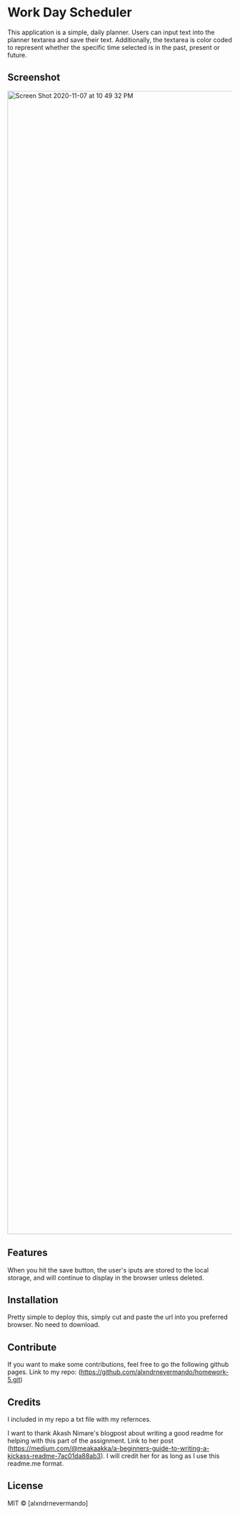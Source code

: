 # Work Day Scheduler

This application is a simple, daily planner. Users can input text into the planner textarea and save their text. Additionally, the textarea is color coded to represent whether the specific time selected is in the past, present or future. 

## Screenshot

<img width="2560" alt="Screen Shot 2020-11-07 at 10 49 32 PM" src="https://user-images.githubusercontent.com/71421032/98459036-82768000-214b-11eb-9e04-b3ccae8ab88c.png">

## Features

When you hit the save button, the user's iputs are stored to the local storage, and will continue to display in the browser unless deleted.

## Installation
Pretty simple to deploy this, simply cut and paste the url into you preferred browser. No need to download.


## Contribute

If you want to make some contributions, feel free to go the following github pages. Link to my repo: (https://github.com/alxndrnevermando/homework-5.git)

## Credits
I included in my repo a txt file with my refernces.

I want to thank Akash Nimare's blogpost about writing a good readme for helping with this part of the assignment. Link to her post (https://medium.com/@meakaakka/a-beginners-guide-to-writing-a-kickass-readme-7ac01da88ab3). I will credit her for as long as I use this readme.me format.


## License


MIT © [alxndrnevermando]
